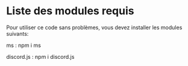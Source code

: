 # Liste des modules requis
Pour utiliser ce code sans problèmes, vous devez installer les modules suivants:

ms : npm i ms

discord.js : npm i discord.js
